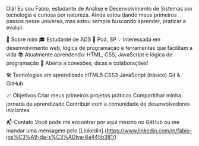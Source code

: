 Olá! Eu sou Fabio, estudante de Análise e Desenvolvimento de Sistemas  por tecnologia e curiosa por natureza. Ainda estou dando meus primeiros passos nesse universo, mas estou sempre buscando aprender, praticar e evoluir.

🚀 Sobre mim
🎓 Estudante de ADS
📍 Poá, SP
💡 Interessada em desenvolvimento web, lógica de programação e ferramentas que facilitam a vida
📚 Atualmente aprendendo: HTML, CSS, JavaScript e lógica de programação
🤝 Aberta a conexões, dicas e colaborações!

🛠️ Tecnologias em aprendizado
HTML5
CSS3
JavaScript (básico)
Git & GitHub

📈 Objetivos
Criar meus primeiros projetos práticos
Compartilhar minha jornada de aprendizado
Contribuir com a comunidade de desenvolvedores iniciantes

📬 Contato
Você pode me encontrar por aqui mesmo no GitHub ou me mandar uma mensagem pelo [Linkedin].(https://www.linkedin.com/in/fabio-jos%C3%A9-da-s%C3%ADlva-6a445b381/)
